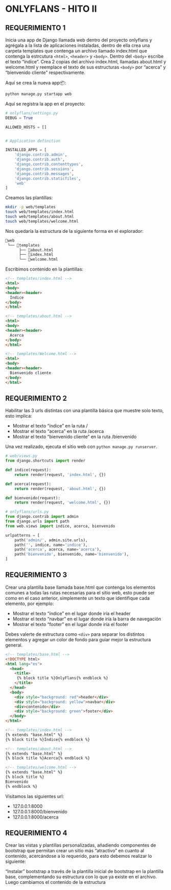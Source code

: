 # ONLYFLANS - HITO II

## REQUERIMIENTO 1

Inicia una app de Django llamada web dentro del proyecto onlyflans y agrégala a la lista de aplicaciones instaladas, dentro de ella crea una carpeta templates que contenga un archivo llamado index.html que contenga la estrcutura `<html>`, `<header>` y `<body>`. Dentro del `<body>` escribe el texto “índice”. Crea 2 copias del archivo index.html, llamadas about.html y welcome.html y reemplace el texto de sus estructuras `<body>` por “acerca” y “bienvenido cliente” respectivamente.

Aquí se crea la nueva app📦:

```bash
python manage.py startapp web
```

Aquí se registra la app en el proyecto:

```py
# onlyflans/settings.py
DEBUG = True

ALLOWED_HOSTS = []


# Application definition

INSTALLED_APPS = [
    'django.contrib.admin',
    'django.contrib.auth',
    'django.contrib.contenttypes',
    'django.contrib.sessions',
    'django.contrib.messages',
    'django.contrib.staticfiles',
    'web'
]
```

Creamos las plantillas:

```bash
mkdir -p web/templates
touch web/templates/index.html
touch web/templates/about.html
touch web/templates/welcome.html
```

Nos quedaría la estructura de la siguiente forma en el explorador:

```bash
📂web
 └── 📂templates
      ├── 📄about.html
      ├── 📄index.html
      └── 📄welcome.html
```


Escribimos contenido en la plantillas:

```html
<!-- templates/index.html -->
<html>
<body>
<header><header>
  Índice
</body>
</html>

<!-- templates/about.html -->
<html>
<body>
<header><header>
  Acerca
</body>
</html>

<!-- templates/Welcome.html -->
<html>
<body>
<header><header>
  Bienvenido cliente
</body>
</html>
```

## REQUERIMIENTO 2

Habilitar las 3 urls distintas con una plantilla básica que muestre solo texto, esto implica:

- Mostrar el texto “índice” en la ruta /
- Mostrar el texto “acerca” en la ruta /acerca
- Mostrar el texto “bienvenido cliente” en la ruta /bienvenido

Una vez realizado, ejecuta el sitio web con `python manage.py runserver`. 

```py
# web/views.py
from django.shortcuts import render

def indice(request):
    return render(request, 'index.html', {})

def acerca(request):
    return render(request, 'about.html', {})

def bienvenido(request):
    return render(request, 'welcome.html', {})
```
```py
# onlyflans/urls.py
from django.contrib import admin
from django.urls import path
from web.views import indice, acerca, bienvenido

urlpatterns = [
    path('admin/', admin.site.urls),
    path('', indice, name='indice'),
    path('acerca', acerca, name='acerca'),
    path('bienvenido', bienvenido, name='bienvenido'),
]
```

## REQUERIMIENTO 3

Crear una plantilla base llamada base.html que contenga los elementos comunes a todas las rutas necesarias para el sitio web, esto puede ser como en el caso anterior, simplemente un texto que identifique cada elemento, por ejemplo:

- Mostrar el texto “índice” en el lugar donde iría el header
- Mostrar el texto “navbar” en el lugar donde iría la barra de navegación
- Mostrar el texto “footer” en el lugar donde iría el footer

Debes valerte de estructura como `<div>` para separar los distintos elementos y agregar un color de fondo para guiar mejor la estructura general. 


```html
<!-- templates/base.html -->
<!DOCTYPE html>
<html lang="es">
  <head>
    <title>
     {% block title %}OnlyFlans{% endblock %}
    </title>
  </head>
  <body>
    <div style="background: red">header</div>
    <div style="background: yellow">navbar</div>
    <div>contenido</div>
    <div style="background: green">footer</div>
  </body>
</html>

<!-- templates/index.html -->
{% extends "base.html" %}
{% block title %}Índice{% endblock %}

<!-- templates/about.html -->
{% extends "base.html" %}
{% block title %}Acerca{% endblock %}

<!-- templates/welcome.html -->
{% extends "base.html" %}
{% block title %}
Bienvenido
{% endblock %}
```

Visitamos las siguientes url:

- 127.0.0.1:8000
- 127.0.0.1:8000/bienvenido
- 127.0.0.1:8000/acerca

## REQUERIMIENTO 4

Crear las vistas y plantillas personalizadas, añadiendo componentes de bootstrap que permitan crear un sitio más “atractivo” en cuanto al contenido, acercándose a lo requerido, para esto debemos realizar lo siguiente:

“Instalar” bootstrap a través de la plantilla inicial de bootstrap en la plantilla base, complementando su estructura <body> con lo que ya existe en el archivo. Luego cambiamos el contenido de la estructura <title> por “Bienvenido a onlyflans”.
Utilizar ya sea el sistema de grilla o la clase container al contenido de la web en el archivo base.html.


```html
<!-- templates/base.html -->
<!DOCTYPE html>
<html lang="es">
  <head>
    <meta charset="UTF-8" />
    <meta name="viewport" content="width=device-width, initial-scale=1.0" />
    <title>{% block title %}Bienvenido a OnlyFlans{% endblock %}</title>
    <link href="https://cdn.jsdelivr.net/npm/bootstrap@5.3.3/dist/css/bootstrap.min.css" rel="sty…"/>
  </head>
  <body>
    <div style="background: red">header</div>
    <div style="background: yellow">navbar</div>
    <div>contenido</div>
    <div style="background: green">footer</div>
    <script src="//cdn.jsdelivr.net/npm/bootstrap@5.3.3/dist/js/bootstrap.bundle.min.js></script>
  </body>
</html>
```

Para una mejor organización, incluiremos, los siguientes directorios en la lista para que estén disponible en el sistema de plantilla.

```py
# onlyflans/settings.py
TEMPLATES = [
    {
        'BACKEND': 'django.template.backends.django.DjangoTemplates',
        'DIRS': [
                 os.path.join(BASE_DIR, 'web/templates/includes/'),
                 os.path.join(BASE_DIR, 'web/templates/pages/')
                 ],
        'APP_DIRS': True,
        'OPTIONS': {
            'context_processors': [
               …
            ],
        },
    },
]
```

```html
<!-- web/templates/includes/navbar.html -->
<nav class="navbar navbar-expand-lg bg-body">
  <div class="container-fluid">
    <button class="navbar-toggler" 
      type="button" data-bs-target="#navbar"
      data-bs-toggle="collapse" aria-controls="navbar" aria-exp=…>
      <span class="navbar-toggler-icon"></span>
    </button>
    <div class="collapse navbar-collapse" id="navbar">
      <div class="navbar-nav me-auto mb-2 mb-lg-0">
        <a class="nav-link" aria-current="page" href="{% url 'indice' %}">Índice</a>
        <a class="nav-link" href="{% url 'acerca' %}">Acerca</a>
        <a class="nav-link" href="{% url 'bienvenido' %}">Bienvenido</a>
      </div>
    </div>
  </div>
</nav>

<!-- web/templates/base.html -->
<!DOCTYPE html>
<html lang="es">
  <head>
   ...
  </head>
  <body>
   ...
   {% include "navbar.html" %}
  </body>
</html>
```
